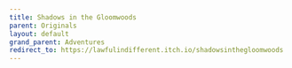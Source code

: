 ```yaml
---
title: Shadows in the Gloomwoods
parent: Originals
layout: default
grand_parent: Adventures
redirect_to: https://lawfulindifferent.itch.io/shadowsinthegloomwoods
---
```

